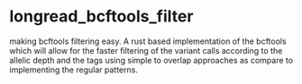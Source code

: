 # longread_bcftools_filter
making bcftools filtering easy. A rust based implementation of the bcftools which will allow for the faster filtering of the variant calls according to the allelic depth and the tags using simple to overlap approaches as compare to implementing the regular patterns.
